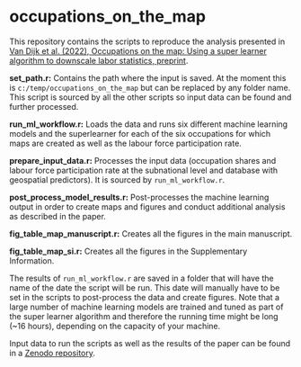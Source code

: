 # occupations_on_the_map

This repository contains the scripts to reproduce the analysis presented in [Van Dijk et al. (2022), Occupations on the map: Using a super learner algorithm to downscale labor statistics, preprint](https://doi.org/10.21203/rs.3.rs-1300541/v1).

__set_path.r:__ Contains the path where the input is saved. At the moment this is `c:/temp/occupations_on_the_map` but can be replaced by any folder name. This script is sourced by all the other scripts so input data can be found and further processed.

__run_ml_workflow.r:__ Loads the data and runs six different machine learning models and the superlearner for each of the six occupations for which maps are created as well as the labour force participation rate.

__prepare_input_data.r:__ Processes the input data (occupation shares and labour force participation rate at the subnational level and database with geospatial predictors). It is sourced by `run_ml_workflow.r`.

__post_process_model_results.r:__ Post-processes the machine learning output in order to create maps and figures and conduct additional analysis as described in the paper.

__fig_table_map_manuscript.r:__ Creates all the figures in the main manuscript.

__fig_table_map_si.r:__ Creates all the figures in the Supplementary Information.


The results of `run_ml_workflow.r` are saved in a folder that will have the name of the date the script will be run. This date will manually have to be set in the scripts to post-process the data and create figures. Note that a large number of machine learning models are trained and tuned as part of the super learner algorithm and therefore the running time might be long (~16 hours), depending on the capacity of your machine.

Input data to run the scripts as well as the results of the paper can be found in a [Zenodo repository](https://doi.org/10.5281/zenodo.6419272).



